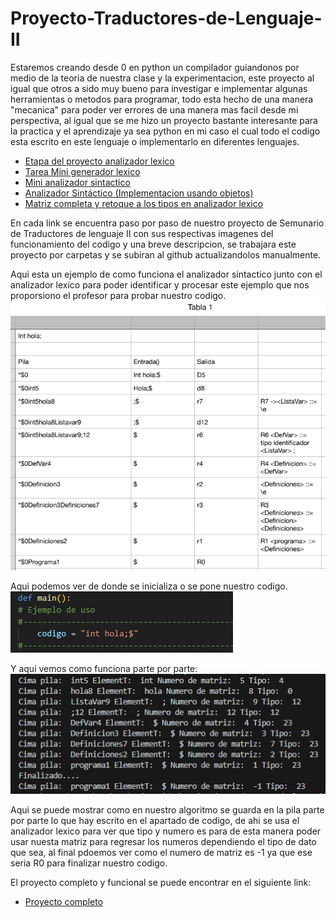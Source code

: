 # Proyecto-Traductores-de-Lenguaje-II
Estaremos creando desde 0 en python un compilador guiandonos por medio de la teoria de nuestra clase y la experimentacion, este proyecto al igual que otros a sido muy bueno para investigar e implementar algunas herramientas o metodos para programar, todo esta hecho de una manera "mecanica" para poder ver errores de una manera mas facil desde mi perspectiva, al igual que se me hizo un proyecto bastante interesante para la practica y el aprendizaje ya sea python en mi caso el cual todo el codigo esta escrito en este lenguaje o implementarlo en diferentes lenguajes.
- [Etapa del proyecto analizador lexico](https://github.com/NexusAOD/Proyecto-Traductores-de-Lenguaje-II/tree/main/Etapa%20del%20proyecto%20analizador%20léxico%20completo)
- [Tarea Mini generador lexico](https://github.com/NexusAOD/Proyecto-Traductores-de-Lenguaje-II/tree/main/1%20-%20Tarea%20Mini%20generador%20lexico)
- [Mini analizador sintactico](https://github.com/NexusAOD/Proyecto-Traductores-de-Lenguaje-II/tree/main/2%20-%20Mini%20analizador%20sintactico)
- [Analizador Sintáctico (Implementacion usando objetos)](https://github.com/NexusAOD/Proyecto-Traductores-de-Lenguaje-II/tree/main/3.-%20Analizador%20Sintáctico%20(Implementacion%20usando%20objetos))
- [Matriz completa y retoque a los tipos en analizador lexico](https://github.com/NexusAOD/Proyecto-Traductores-de-Lenguaje-II/tree/main/4.-%20Matriz%20con%20todas%20las%20reglas%20y%20tipos%20actualizados%20de%20analizador%20lexico)

En cada link se encuentra paso por paso de nuestro proyecto de Semunario de Traductores de lenguaje II con sus respectivas imagenes del funcionamiento del codigo y una breve descripcion, se trabajara este proyecto por carpetas y se subiran al github actualizandolos manualmente.

Aqui esta un ejemplo de como funciona el analizador sintactico junto con el analizador lexico para poder identificar y procesar este ejemplo que nos proporsiono el profesor para probar nuestro codigo.
![Tabla con ejemplo:](https://github.com/NexusAOD/Proyecto-Traductores-de-Lenguaje-II/blob/main/Union%20de%20proyecto%20retocado/foto3.png)

Aqui podemos ver de donde se inicializa o se pone nuestro codigo.
![Iniciar el codigo:](https://github.com/NexusAOD/Proyecto-Traductores-de-Lenguaje-II/blob/main/Union%20de%20proyecto%20retocado/foto2.png)

Y aqui vemos como funciona parte por parte:
![Prueba del codigo:](https://github.com/NexusAOD/Proyecto-Traductores-de-Lenguaje-II/blob/main/Union%20de%20proyecto%20retocado/foto1.png)

Aqui se puede mostrar como en nuestro algoritmo se guarda en la pila parte por parte lo que hay escrito en el apartado de codigo, de ahi se usa el analizador lexico para ver que tipo y numero es para de esta manera poder usar nuesta matriz para regresar los numeros dependiendo el tipo de dato que sea, al final pdoemos ver como el numero de matriz es -1 ya que ese seria R0 para finalizar nuestro codigo.

El proyecto completo y funcional se puede encontrar en el siguiente link:

- [Proyecto completo](https://github.com/NexusAOD/Proyecto-Traductores-de-Lenguaje-II/tree/main/Union%20de%20proyecto%20retocado)
